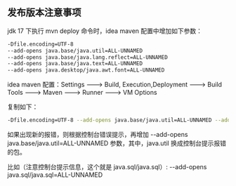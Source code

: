 ## 发布版本注意事项

jdk 17 下执行 mvn deploy 命令时，idea maven 配置中增加如下参数：
```bash
-Dfile.encoding=UTF-8 
--add-opens java.base/java.util=ALL-UNNAMED 
--add-opens java.base/java.lang.reflect=ALL-UNNAMED 
--add-opens java.base/java.text=ALL-UNNAMED 
--add-opens java.desktop/java.awt.font=ALL-UNNAMED
```

idea maven 配置：Settings ---> Build, Execution,Deployment ---> Build Tools ---> Maven ---> Runner ---> VM Options

复制如下：
```bash
-Dfile.encoding=UTF-8 --add-opens java.base/java.util=ALL-UNNAMED --add-opens java.base/java.lang.reflect=ALL-UNNAMED --add-opens java.base/java.text=ALL-UNNAMED --add-opens java.desktop/java.awt.font=ALL-UNNAMED
```

如果出现新的报错，则根据控制台错误提示，再增加 --add-opens java.base/java.util=ALL-UNNAMED 参数，其中，java.util 换成控制台提示报错的包。

比如（注意控制台提示信息，这个就是 java.sql/java.sql）: --add-opens java.sql/java.sql=ALL-UNNAMED
